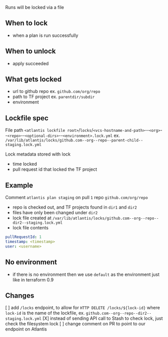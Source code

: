 Runs will be locked via a file

## When to lock
- when a plan is run successfully

## When to unlock
- apply succeeded

## What gets locked
- url to github repo ex. `github.com/org/repo`
- path to TF project ex. `parentdir/subdir`
- environment

## Lockfile spec
File path
`<atlantis lockfile root>`/`locks`/`<vcs-hostname-and-path>`--`<org>`--`<repo>`--`<optional-dirs>`--`<environment>.lock.yml`
ex. `/var/lib/atlantis/locks/github.com--org--repo--parent-child--staging.lock.yml`

Lock metadata stored with lock
- time locked
- pull request id that locked the TF project

## Example
Comment `atlantis plan staging` on pull `1` repo `github.com/org/repo`
- repo is checked out, and TF projects found in `dir1` and `dir2`
- files have only been changed under `dir2`
- lock file created at `/var/lib/atlantis/locks/github.com--org--repo--dir2--staging.lock.yml`
- lock file contents
```yaml
pullRequestId: 1
timestamp: <timestamp>
user: <username>
```

## No environment
- if there is no environment then we use `default` as the environment just like in terraform 0.9

## Changes
[ ] add `/locks` endpoint, to allow for `HTTP DELETE /locks/${lock-id}` where `lock-id` is the name of the lockfile, ex. `github.com--org--repo--dir2--staging.lock.yml`
[X] instead of sending API call to Stash to check lock, just check the filesystem lock
[ ] change comment on PR to point to our endpoint on Atlantis
